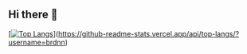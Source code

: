 ## Hi there 👋

[[![Top Langs](https://github-readme-stats-seven-khaki-56.vercel.app/api/top-langs/?username=brdnn)](https://github.com/anuraghazra/github-readme-stats)](https://github-readme-stats.vercel.app/api/top-langs/?username=brdnn)

<!--
**Brdnn/brdnn** is a ✨ _special_ ✨ repository because its `README.md` (this file) appears on your GitHub profile.

Here are some ideas to get you started:

- 🔭 I’m currently working on ...
- 🌱 I’m currently learning ...
- 👯 I’m looking to collaborate on ...
- 🤔 I’m looking for help with ...
- 💬 Ask me about ...
- 📫 How to reach me: ...
- 😄 Pronouns: ...
- ⚡ Fun fact: ...
-->
